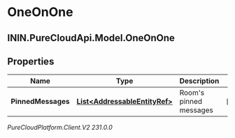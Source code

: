 # OneOnOne

## ININ.PureCloudApi.Model.OneOnOne

## Properties

|Name | Type | Description | Notes|
|------------ | ------------- | ------------- | -------------|
| **PinnedMessages** | [**List&lt;AddressableEntityRef&gt;**](AddressableEntityRef) | Room&#39;s pinned messages | [optional] |



_PureCloudPlatform.Client.V2 231.0.0_
